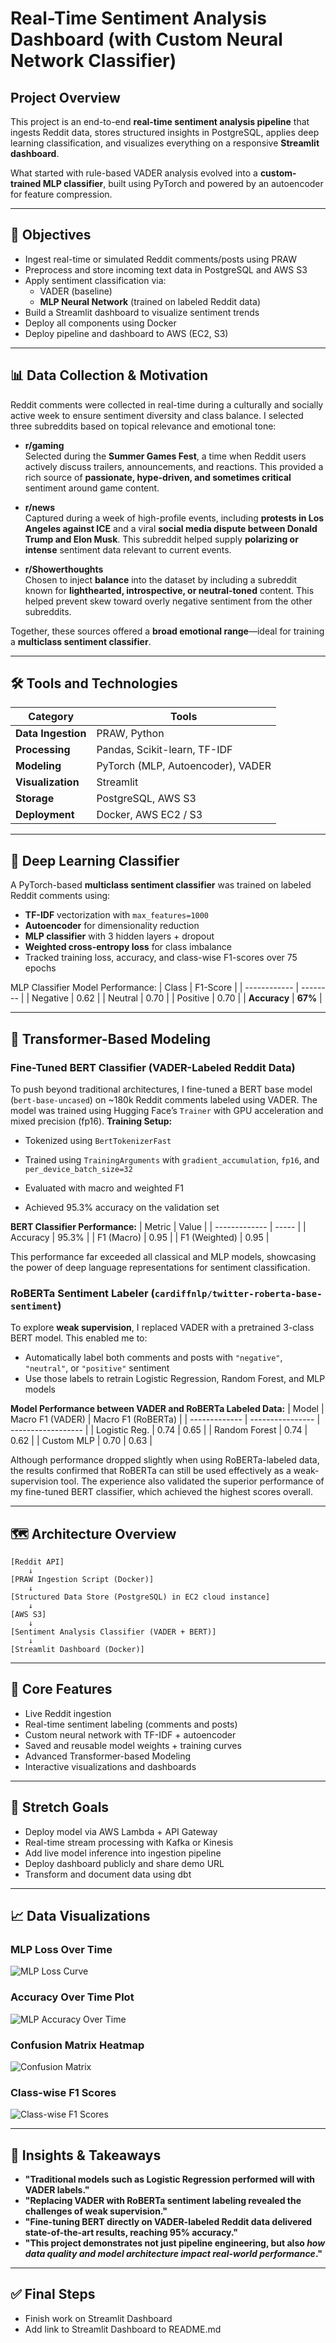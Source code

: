 # **Real-Time Sentiment Analysis Dashboard (with Custom Neural Network Classifier)**

## **Project Overview**
This project is an end-to-end **real-time sentiment analysis pipeline** that ingests Reddit data, stores structured insights in PostgreSQL, applies deep learning classification, and visualizes everything on a responsive **Streamlit dashboard**.

What started with rule-based VADER analysis evolved into a **custom-trained MLP classifier**, built using PyTorch and powered by an autoencoder for feature compression.

---

## 🎯 **Objectives**
- Ingest real-time or simulated Reddit comments/posts using PRAW
- Preprocess and store incoming text data in PostgreSQL and AWS S3
- Apply sentiment classification via:
    - VADER (baseline)
    - **MLP Neural Network** (trained on labeled Reddit data)
- Build a Streamlit dashboard to visualize sentiment trends
- Deploy all components using Docker
- Deploy pipeline and dashboard to AWS (EC2, S3)

---

## 📊 **Data Collection & Motivation**
Reddit comments were collected in real-time during a culturally and socially active week to ensure sentiment diversity and class balance. I selected three subreddits based on topical relevance and emotional tone:

- **r/gaming**  
  Selected during the **Summer Games Fest**, a time when Reddit users actively discuss trailers, announcements, and reactions. This provided a rich source of **passionate, hype-driven, and sometimes critical** sentiment around game content.

- **r/news**  
  Captured during a week of high-profile events, including **protests in Los Angeles against ICE** and a viral **social media dispute between Donald Trump and Elon Musk**. This subreddit helped supply **polarizing or intense** sentiment data relevant to current events.

- **r/Showerthoughts**  
  Chosen to inject **balance** into the dataset by including a subreddit known for **lighthearted, introspective, or neutral-toned** content. This helped prevent skew toward overly negative sentiment from the other subreddits.

Together, these sources offered a **broad emotional range**—ideal for training a **multiclass sentiment classifier**.

---

## 🛠️ **Tools and Technologies**

| Category           | Tools                             |
| ------------------ | --------------------------------- |
| **Data Ingestion** | PRAW, Python                      |
| **Processing**     | Pandas, Scikit-learn, TF-IDF      |
| **Modeling**       | PyTorch (MLP, Autoencoder), VADER |
| **Visualization**  | Streamlit                         |
| **Storage**        | PostgreSQL, AWS S3                |
| **Deployment**     | Docker, AWS EC2 / S3              |

---

## 🤖 **Deep Learning Classifier**
A PyTorch-based **multiclass sentiment classifier** was trained on labeled Reddit comments using:
- **TF-IDF** vectorization with `max_features=1000`
- **Autoencoder** for dimensionality reduction
- **MLP classifier** with 3 hidden layers + dropout
- **Weighted cross-entropy loss** for class imbalance
- Tracked training loss, accuracy, and class-wise F1-scores over 75 epochs

MLP Classifier Model Performance:
| Class        | F1-Score |
| ------------ | -------- |
| Negative     | 0.62     |
| Neutral      | 0.70     |
| Positive     | 0.70     |
| **Accuracy** | **67%**  |

---

## 🧠 **Transformer-Based Modeling**
### Fine-Tuned BERT Classifier (VADER-Labeled Reddit Data)
To push beyond traditional architectures, I fine-tuned a BERT base model (`bert-base-uncased`) on ~180k Reddit comments labeled using VADER. The model was trained using Hugging Face’s `Trainer` with GPU acceleration and mixed precision (fp16).
**Training Setup:**

- Tokenized using `BertTokenizerFast`

- Trained using `TrainingArguments` with `gradient_accumulation`, `fp16`, and `per_device_batch_size=32`

- Evaluated with macro and weighted F1

- Achieved 95.3% accuracy on the validation set

**BERT Classifier Performance:**
| Metric        | Value |
| ------------- | ----- |
| Accuracy      | 95.3% |
| F1 (Macro)    | 0.95  |
| F1 (Weighted) | 0.95  |

This performance far exceeded all classical and MLP models, showcasing the power of deep language representations for sentiment classification.

### **RoBERTa Sentiment Labeler (`cardiffnlp/twitter-roberta-base-sentiment`)**
To explore **weak supervision**, I replaced VADER with a pretrained 3-class BERT model. This enabled me to:
- Automatically label both comments and posts with `"negative"`, `"neutral"`, or `"positive"` sentiment
- Use those labels to retrain Logistic Regression, Random Forest, and MLP models

**Model Performance between VADER and RoBERTa Labeled Data:**
| Model         | Macro F1 (VADER) | Macro F1 (RoBERTa) |
| ------------- | ---------------- | ------------------ |
| Logistic Reg. | 0.74             | 0.65               |
| Random Forest | 0.74             | 0.62               |
| Custom MLP    | 0.70             | 0.63               |

Although performance dropped slightly when using RoBERTa-labeled data, the results confirmed that RoBERTa can still be used effectively as a weak-supervision tool. The experience also validated the superior performance of my fine-tuned BERT classifier, which achieved the highest scores overall.

---

## 🗺️ **Architecture Overview**
```text
[Reddit API]
    ↓
[PRAW Ingestion Script (Docker)]
    ↓
[Structured Data Store (PostgreSQL) in EC2 cloud instance]
    ↓
[AWS S3]
    ↓
[Sentiment Analysis Classifier (VADER + BERT)]
    ↓
[Streamlit Dashboard (Docker)]
```

---

## 🚀 **Core Features**
- Live Reddit ingestion
- Real-time sentiment labeling (comments and posts)
- Custom neural network with TF-IDF + autoencoder
- Saved and reusable model weights + training curves
- Advanced Transformer-based Modeling
- Interactive visualizations and dashboards

---

## 🌱 **Stretch Goals**
- Deploy model via AWS Lambda + API Gateway
- Real-time stream processing with Kafka or Kinesis
- Add live model inference into ingestion pipeline
- Deploy dashboard publicly and share demo URL
- Transform and document data using dbt

---

## 📈 **Data Visualizations**

### MLP Loss Over Time
![MLP Loss Curve](figures/mlp_loss_curve.png)

### Accuracy Over Time Plot
![MLP Accuracy Over Time](figures/mlp_accuracy_plot.png)

### Confusion Matrix Heatmap
![Confusion Matrix](figures/mlp_confusion_matrix.png)

### Class-wise F1 Scores
![Class-wise F1 Scores](figures/mlp_class_f1_scores.png)

---

## 📌 **Insights & Takeaways**
- **"Traditional models such as Logistic Regression performed will with VADER labels."**
- **"Replacing VADER with RoBERTa sentiment labeling revealed the challenges of weak supervision."**
- **"Fine-tuning BERT directly on VADER-labeled Reddit data delivered state-of-the-art results, reaching 95% accuracy."**
- **"This project demonstrates not just pipeline engineering, but also *how data quality and model architecture impact real-world performance*."**

---

## ✅ **Final Steps**
- Finish work on Streamlit Dashboard
- Add link to Streamlit Dashboard to README.md

